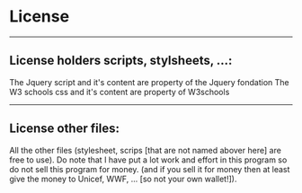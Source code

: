 # License
***
## License holders scripts, stylsheets, ...:
The Jquery script and it's content are property of the Jquery fondation
The W3 schools css and it's content are property of W3schools
***
## License other files:
All the other files (stylesheet, scrips [that are not named abover here] are free to use).
Do note that I have put a lot work and effort in this program so do not sell this program for money.
(and if you sell it for money then at least give the money to Unicef, WWF, ... [so not your own wallet!]).